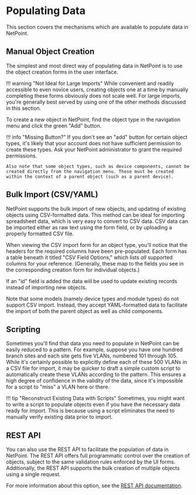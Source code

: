# Populating Data

This section covers the mechanisms which are available to populate data in NetPoint.

## Manual Object Creation

The simplest and most direct way of populating data in NetPoint is to use the object creation forms in the user interface.

!!! warning "Not Ideal for Large Imports"
    While convenient and readily accessible to even novice users, creating objects one at a time by manually completing these forms obviously does not scale well. For large imports, you're generally best served by using one of the other methods discussed in this section.

To create a new object in NetPoint, find the object type in the navigation menu and click the green "Add" button.

!!! info "Missing Button?"
    If you don't see an "add" button for certain object types, it's likely that your account does not have sufficient permission to create these types. Ask your NetPoint administrator to grant the required permissions.
    
    Also note that some object types, such as device components, cannot be created directly from the navigation menu. These must be created within the context of a parent object (such as a parent device).

<!-- TODO: Screenshot -->

## Bulk Import (CSV/YAML)

NetPoint supports the bulk import of new objects, and updating of existing objects using CSV-formatted data. This method can be ideal for importing spreadsheet data, which is very easy to convert to CSV data. CSV data can be imported either as raw text using the form field, or by uploading a properly formatted CSV file.

When viewing the CSV import form for an object type, you'll notice that the headers for the required columns have been pre-populated. Each form has a table beneath it titled "CSV Field Options," which lists _all_ supported columns for your reference. (Generally, these map to the fields you see in the corresponding creation form for individual objects.)

<!-- TODO: Screenshot -->

If an "id" field is added the data will be used to update existing records instead of importing new objects.

Note that some models (namely device types and module types) do not support CSV import. Instead, they accept YAML-formatted data to facilitate the import of both the parent object as well as child components.

## Scripting

Sometimes you'll find that data you need to populate in NetPoint can be easily reduced to a pattern. For example, suppose you have one hundred branch sites and each site gets five VLANs, numbered 101 through 105. While it's certainly possible to explicitly define each of these 500 VLANs in a CSV file for import, it may be quicker to draft a simple custom script to automatically create these VLANs according to the pattern. This ensures a high degree of confidence in the validity of the data, since it's impossible for a script to "miss" a VLAN here or there.

!!! tip "Reconstruct Existing Data with Scripts"
    Sometimes, you might want to write a script to populate objects even if you have the necessary data ready for import. This is because using a script eliminates the need to manually verify existing data prior to import.

## REST API

You can also use the REST API to facilitate the population of data in NetPoint. The REST API offers full programmatic control over the creation of objects, subject to the same validation rules enforced by the UI forms. Additionally, the REST API supports the bulk creation of multiple objects using a single request.

For more information about this option, see the [REST API documentation](../integrations/rest-api.md).
